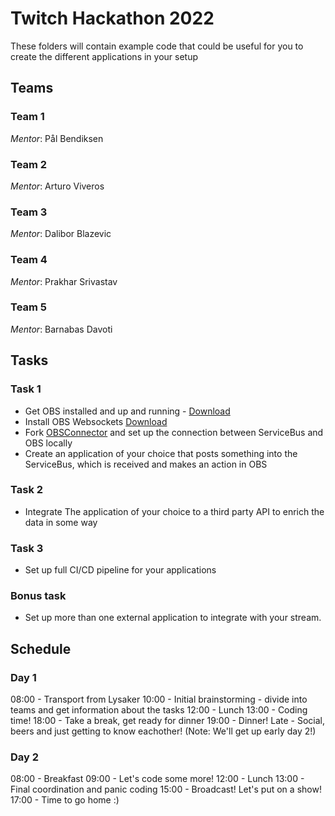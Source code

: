 # Twitch Hackathon 2022

These folders will contain example code that could be useful for you to create the different applications in your setup

## Teams

### Team 1
*Mentor*: Pål Bendiksen

### Team 2
*Mentor*: Arturo Viveros

### Team 3
*Mentor*: Dalibor Blazevic

### Team 4
*Mentor*: Prakhar Srivastav

### Team 5
*Mentor*: Barnabas Davoti

## Tasks 

### Task 1
- Get OBS installed and up and running - [Download](https://obsproject.com)
- Install OBS Websockets [Download](https://obsproject.com/forum/resources/obs-websocket-remote-control-obs-studio-from-websockets.466/)
- Fork [OBSConnector](/OBSConnector/) and set up the connection between ServiceBus and OBS locally
- Create an application of your choice that posts something into the ServiceBus, which is received and makes an action in OBS

### Task 2
- Integrate The application of your choice to a third party API to enrich the data in some way

### Task 3
- Set up full CI/CD pipeline for your applications

### Bonus task
- Set up more than one external application to integrate with your stream.

## Schedule
### Day 1
08:00 - Transport from Lysaker
10:00 - Initial brainstorming - divide into teams and get information about the tasks
12:00 - Lunch
13:00 - Coding time!
18:00 - Take a break, get ready for dinner
19:00 - Dinner!
Late - Social, beers and just getting to know eachother! (Note: We'll get up early day 2!)

### Day 2
08:00 - Breakfast
09:00 - Let's code some more!
12:00 - Lunch
13:00 - Final coordination and panic coding
15:00 - Broadcast! Let's put on a show!
17:00 - Time to go home :)
